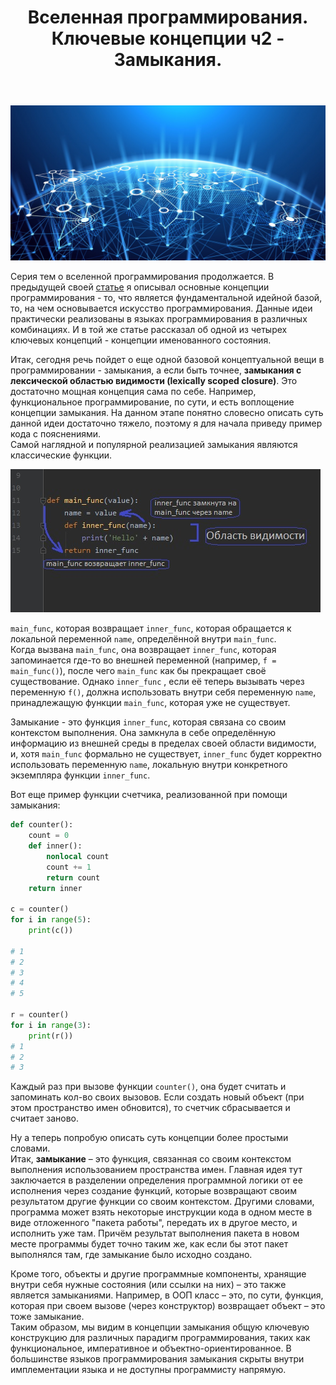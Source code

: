 ﻿---
layout: post
title: Вселенная программирования. Ключевые концепции ч2 - Замыкания.
category: universe
---
![](/image/post-2021-01-10/1.png)  

Серия тем о вселенной программирования продолжается. В предыдущей своей [статье](https://optima740.github.io/universe/2021/02/02/programming-universe4/) я описывал основные концепции программирования - то, что является фундаментальной идейной базой, то, на чем основывается искусство программирования. Данные идеи практически реализованы в языках программирования в различных комбинациях.  И в той же статье рассказал об одной из четырех ключевых концепций - концепции именованного состояния.  

Итак, сегодня речь пойдет о еще одной базовой концептуальной вещи в программировании - замыкания, а если быть точнее, **замыкания с лексической областью видимости (lexically scoped closure)**.
Это достаточно мощная концепция сама по себе. Например, функциональное программирование, по сути, и есть воплощение концепции замыкания. На данном этапе понятно словесно описать суть данной идеи достаточно тяжело, поэтому я для начала приведу пример кода с пояснениями.  
Самой наглядной и популярной реализацией замыкания являются классические функции.  

![](/image/post-2021-02-15/pic1.jpg)  

`main_func`, которая возвращает `inner_func`, которая обращается к локальной переменной `name`, определённой внутри `main_func`.  
Когда вызвана `main_func`, она возвращает `inner_func`, которая запоминается где-то во внешней переменной (например, `f = main_func()`), после чего `main_func` как бы прекращает своё существование.
Однако `inner_func` , если её теперь вызывать через переменную `f()`, должна использовать внутри себя переменную `name`, принадлежащую функции `main_func`, которая уже не существует.  

Замыкание - это функция `inner_func`, которая связана со своим контекстом выполнения. Она замкнула в себе определённую информацию из внешней среды в пределах своей области видимости, и, хотя `main_func` формально не существует, `inner_func` будет корректно использовать переменную `name`, локальную внутри конкретного экземпляра функции `inner_func`.

Вот еще пример функции счетчика, реализованной при помощи замыкания:
```python
def counter():
    count = 0
    def inner():
        nonlocal count
        count += 1
        return count
    return inner

c = counter()
for i in range(5):
    print(c())

# 1
# 2
# 3
# 4
# 5

r = counter()
for i in range(3):
    print(r())
# 1
# 2
# 3
```
Каждый раз при вызове функции `counter()`, она будет считать и запоминать кол-во своих вызовов. 
Если создать новый объект (при этом пространство имен обновится), то счетчик сбрасывается и считает заново.  

Ну а теперь попробую описать суть концепции более простыми словами.  
Итак, **замыкание** – это функция, связанная со своим контекстом выполнения использованием пространства имен. Главная идея тут заключается в разделении определения программной логики от ее исполнения через создание функций, которые возвращают своим результатом другие функции со своим контекстом. Другими словами, программа может взять некоторые инструкции кода в одном месте в виде отложенного "пакета работы", передать их в другое место, и исполнить уже там. Причём результат выполнения пакета в новом месте программы будет точно таким же, как если бы этот пакет выполнялся там, где замыкание было исходно создано.  

Кроме того, объекты и другие программные компоненты, хранящие внутри себя нужные состояния (или ссылки на них) – это также является замыканиями. Например, в ООП класс – это, по сути, функция, которая при своем вызове (через конструктор) возвращает объект – это тоже замыкание.  
Таким образом, мы видим в концепции замыкания общую ключевую конструкцию для различных парадигм программирования, таких как функциональное, императивное и объектно-ориентированное. В большинстве языков программирования замыкания скрыты внутри имплементации языка и не доступны программисту напрямую.


